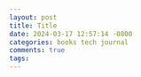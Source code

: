 ```yaml
---
layout: post
title: Title
date: 2024-03-17 12:57:14 -0800
categories: books tech journal
comments: true
tags:
---
```


